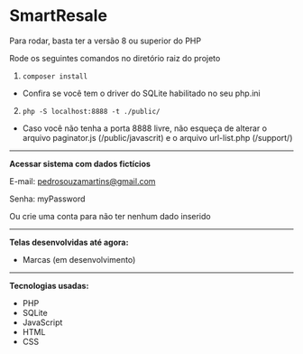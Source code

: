 # SmartResale
Para rodar, basta ter a versão 8 ou superior do PHP

Rode os seguintes comandos no diretório raiz do projeto

1. ```composer install```
- Confira se você tem o driver do SQLite habilitado no seu php.ini


2. ```php -S localhost:8888 -t ./public/```
- Caso você não tenha a porta 8888 livre, não esqueça de alterar o arquivo paginator.js (/public/javascrit) e o arquivo url-list.php (/support/)

--------------------
<b>Acessar sistema com dados fictícios</b>

E-mail: pedrosouzamartins@gmail.com

Senha: myPassword

Ou crie uma conta para não ter nenhum dado inserido

--------------------
<b>Telas desenvolvidas até agora:</b>
- Marcas (em desenvolvimento)

--------------------
<b>Tecnologias usadas:</b>
- PHP
- SQLite
- JavaScript
- HTML
- CSS

